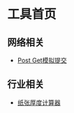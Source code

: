 # 工具首页

## 网络相关
  - [Post Get模拟提交](/tool/netword/PostAndGet.html)

## 行业相关
  - [纸张厚度计算器](/tool/industry/PaperThicknessCalculator.html)